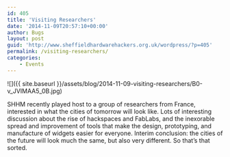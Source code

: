 ```yaml
---
id: 405
title: 'Visiting Researchers'
date: '2014-11-09T20:57:10+00:00'
author: Bugs
layout: post
guid: 'http://www.sheffieldhardwarehackers.org.uk/wordpress/?p=405'
permalink: /visiting-researchers/
categories:
    - Events
---
```


![]({{ site.baseurl }}/assets/blog/2014-11-09-visiting-researchers/B0-v_JVIMAA5_0B.jpg)

SHHM recently played host to a group of researchers from France, interested in what the cities of tomorrow will look like. Lots of interesting discussion about the rise of hackspaces and FabLabs, and the inexorable spread and improvement of tools that make the design, prototyping, and manufacture of widgets easier for everyone. Interim conclusion: the cities of the future will look much the same, but also very different. So that’s that sorted.
<!--- path/to this posts images is ![]({{ site.baseurl }}/assets/blog/2014-11-09-visiting-researchers/ --->